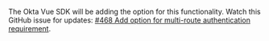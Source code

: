 The Okta Vue SDK will be adding the option for this functionality.  Watch this GitHub issue for updates: [#468 Add option for multi-route authentication requirement](https://github.com/okta/okta-oidc-js/issues/468).

